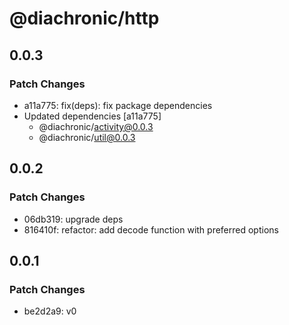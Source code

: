 # @diachronic/http

## 0.0.3

### Patch Changes

- a11a775: fix(deps): fix package dependencies
- Updated dependencies [a11a775]
  - @diachronic/activity@0.0.3
  - @diachronic/util@0.0.3

## 0.0.2

### Patch Changes

- 06db319: upgrade deps
- 816410f: refactor: add decode function with preferred options

## 0.0.1

### Patch Changes

- be2d2a9: v0

